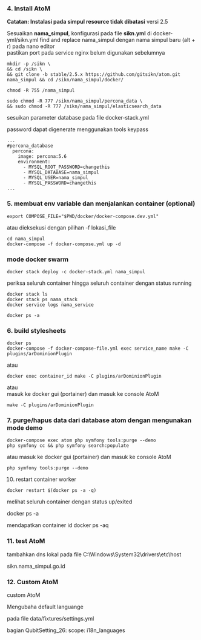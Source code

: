 ### 4. Install AtoM
**Catatan: Instalasi pada simpul resource tidak dibatasi**
versi 2.5

Sesuaikan **nama_simpul**, konfigurasi pada file **sikn.yml** di docker-yml/sikn.yml
find and replace nama_simpul dengan nama simpul baru (alt + r) pada nano editor  
pastikan port pada service nginx belum digunakan sebelumnya
```
mkdir -p /sikn \
&& cd /sikn \
&& git clone -b stable/2.5.x https://github.com/gitsikn/atom.git nama_simpul && cd /sikn/nama_simpul/docker/
```

```
chmod -R 755 /nama_simpul
```
```
sudo chmod -R 777 /sikn/nama_simpul/percona_data \
&& sudo chmod -R 777 /sikn/nama_simpul/elasticsearch_data
```
sesuikan parameter database pada file docker-stack.yml

password dapat digenerate menggunakan tools keypass
```
...
#percona_database
  percona:
    image: percona:5.6
    environment:
      - MYSQL_ROOT_PASSWORD=changethis
      - MYSQL_DATABASE=nama_simpul
      - MYSQL_USER=nama_simpul
      - MYSQL_PASSWORD=changethis
...
```

### 5. membuat env variable dan menjalankan container (optional)
```
export COMPOSE_FILE="$PWD/docker/docker-compose.dev.yml"
```
atau dieksekusi dengan pilihan -f lokasi_file
```
cd nama_simpul 
docker-compose -f docker-compose.yml up -d
```
### mode docker swarm 
```
docker stack deploy -c docker-stack.yml nama_simpul
```

periksa seluruh container hingga seluruh container dengan status running 
```
docker stack ls
docker stack ps nama_stack 
docker service logs nama_service
```
```
docker ps -a 
```
### 6. build stylesheets
```
docker ps 
docker-compose -f docker-compose-file.yml exec service_name make -C plugins/arDominionPlugin
```
atau
```
docker exec container_id make -C plugins/arDominionPlugin
```
atau  
masuk ke docker gui (portainer) dan masuk ke console AtoM
```
make -C plugins/arDominionPlugin
```


### 7. purge/hapus data dari database atom dengan mengunakan mode demo 

```
docker-compose exec atom php symfony tools:purge --demo
php symfony cc && php symfony search:populate
```
atau 
masuk ke docker gui (portainer) dan masuk ke console AtoM
```
php symfony tools:purge --demo
```

10. restart container worker
```
docker restart $(docker ps -a -q)
```

melihat seluruh container dengan status up/exited

docker ps -a

mendapatkan container id 
docker ps -aq


### 11. test AtoM
tambahkan dns lokal pada file C:\Windows\System32\drivers\etc\host

sikn.nama_simpul.go.id

### 12. Custom AtoM
custom AtoM

Mengubaha default languange

pada file data/fixtures/settings.yml

bagian QubitSetting_26:
scope: i18n_languages
 